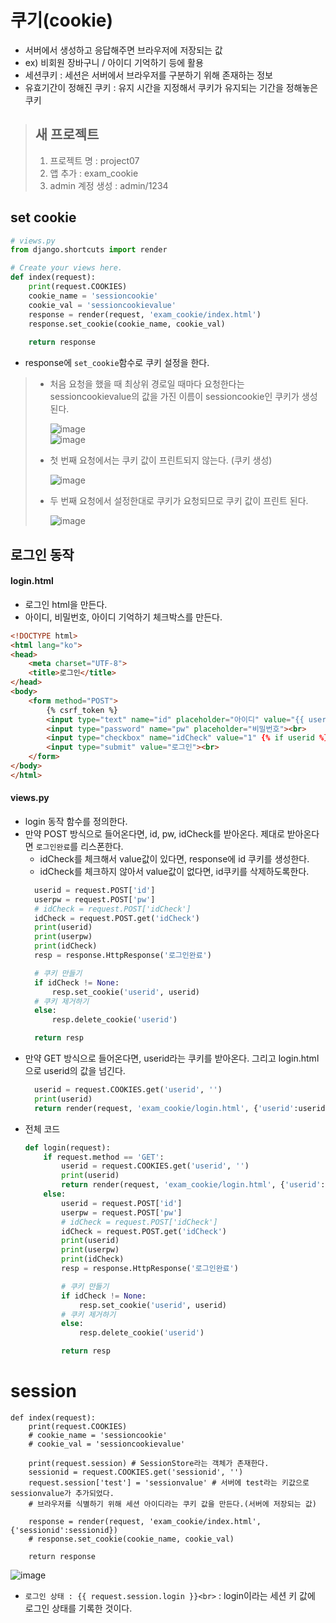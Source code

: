 # 쿠기(cookie)
- 서버에서 생성하고 응답해주면 브라우저에 저장되는 값
- ex) 비회원 장바구니 / 아이디 기억하기 등에 활용
- 세션쿠키 : 세션은 서버에서 브라우저를 구분하기 위해 존재하는 정보
- 유효기간이 정해진 쿠키 : 유지 시간을 지정해서 쿠키가 유지되는 기간을 정해놓은 쿠키

> ## 새 프로젝트
> 1. 프로젝트 명 : project07
> 2. 앱 추가 : exam_cookie
> 3. admin 계정 생성 : admin/1234

## set cookie
```python
# views.py
from django.shortcuts import render

# Create your views here.
def index(request):
    print(request.COOKIES)
    cookie_name = 'sessioncookie'
    cookie_val = 'sessioncookievalue'
    response = render(request, 'exam_cookie/index.html')
    response.set_cookie(cookie_name, cookie_val)
    
    return response
```
- response에 `set_cookie`함수로 쿠키 설정을 한다.

> * 처음 요청을 했을 때 최상위 경로일 때마다 요청한다는 sessioncookievalue의 값을 가진 이름이 sessioncookie인 쿠키가 생성된다.  
>   
>   ![image](https://user-images.githubusercontent.com/79209568/120140177-ee6a2400-c214-11eb-8e34-37e0a9c0e598.png)  
>   ![image](https://user-images.githubusercontent.com/79209568/120140290-2ec9a200-c215-11eb-8519-22858c70ffb4.png)
> * 첫 번째 요청에서는 쿠키 값이 프린트되지 않는다. (쿠키 생성)  
>   
>   ![image](https://user-images.githubusercontent.com/79209568/120140379-68021200-c215-11eb-833d-c8a3a5941c16.png)  
> * 두 번째 요청에서 설정한대로 쿠키가 요청되므로 쿠키 값이 프린트 된다.
>   
>   ![image](https://user-images.githubusercontent.com/79209568/120140475-98e24700-c215-11eb-88cc-c7251e0a59c6.png)

## 로그인 동작
#### login.html
* 로그인 html을 만든다.
* 아이디, 비밀번호, 아이디 기억하기 체크박스를 만든다.
```html
<!DOCTYPE html>
<html lang="ko">
<head>
    <meta charset="UTF-8">
    <title>로그인</title>
</head>
<body>
    <form method="POST">
        {% csrf_token %}
        <input type="text" name="id" placeholder="아이디" value="{{ userid }}"><br>
        <input type="password" name="pw" placeholder="비밀번호"><br>
        <input type="checkbox" name="idCheck" value="1" {% if userid %}checked{% endif %}>아이디 기억하기<br>
        <input type="submit" value="로그인"><br>
    </form>
</body>
</html>
```
#### views.py
* login 동작 함수를 정의한다.
* 만약 POST 방식으로 들어온다면, id, pw, idCheck를 받아온다. 제대로 받아온다면 `로그인완료`를 리스폰한다.
  * idCheck를 체크해서 value값이 있다면, response에 id 쿠키를 생성한다.
  * idCheck를 체크하지 않아서 value값이 없다면, id쿠키를 삭제하도록한다.
  ```python
    userid = request.POST['id']
    userpw = request.POST['pw']
    # idCheck = request.POST['idCheck']
    idCheck = request.POST.get('idCheck')
    print(userid)
    print(userpw)
    print(idCheck)
    resp = response.HttpResponse('로그인완료')

    # 쿠키 만들기
    if idCheck != None:
        resp.set_cookie('userid', userid)
    # 쿠키 제거하기
    else:
        resp.delete_cookie('userid')

    return resp
  ```
* 만약 GET 방식으로 들어온다면, userid라는 쿠키를 받아온다. 그리고 login.html으로 userid의 값을 넘긴다.
  ```python
    userid = request.COOKIES.get('userid', '')
    print(userid)
    return render(request, 'exam_cookie/login.html', {'userid':userid})
  ```
* 전체 코드
    ```python
    def login(request):
        if request.method == 'GET':
            userid = request.COOKIES.get('userid', '')
            print(userid)
            return render(request, 'exam_cookie/login.html', {'userid':userid})
        else:
            userid = request.POST['id']
            userpw = request.POST['pw']
            # idCheck = request.POST['idCheck']
            idCheck = request.POST.get('idCheck')
            print(userid)
            print(userpw)
            print(idCheck)
            resp = response.HttpResponse('로그인완료')

            # 쿠키 만들기
            if idCheck != None:
                resp.set_cookie('userid', userid)
            # 쿠키 제거하기
            else:
                resp.delete_cookie('userid')

            return resp
    ```

# session
```
def index(request):
    print(request.COOKIES)
    # cookie_name = 'sessioncookie'
    # cookie_val = 'sessioncookievalue'

    print(request.session) # SessionStore라는 객체가 존재한다.
    sessionid = request.COOKIES.get('sessionid', '')
    request.session['test'] = 'sessionvalue' # 서버에 test라는 키값으로 sessionvalue가 추가되었다.
    # 브라우저를 식별하기 위해 세션 아이디라는 쿠키 값을 만든다.(서버에 저장되는 값) 

    response = render(request, 'exam_cookie/index.html', {'sessionid':sessionid})
    # response.set_cookie(cookie_name, cookie_val)
    
    return response
```
![image](https://user-images.githubusercontent.com/79209568/120147041-021b8780-c221-11eb-8d69-ba8d5251ee3a.png)

* `로그인 상태 : {{ request.session.login }}<br>` : login이라는 세션 키 값에 로그인 상태를 기록한 것이다. 
